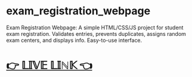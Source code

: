 # exam_registration_webpage
Exam Registration Webpage: A simple HTML/CSS/JS project for student exam registration. Validates entries, prevents duplicates, assigns random exam centers, and displays info. Easy-to-use interface.

# [👉 𝕃𝕀𝕍𝔼 𝕃𝕀ℕ𝕂  👈](https://saiamareswar.github.io/exam_registration_webpage/)
